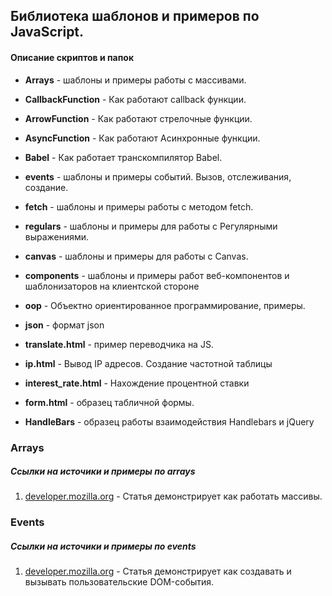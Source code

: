 ## Библиотека шаблонов и примеров по JavaScript.

#### Описание скриптов и папок

- **Arrays** - шаблоны и примеры работы с массивами.
- **CallbackFunction** - Как работают callback функции.
- **ArrowFunction** - Как работают стрелочные функции.
- **AsyncFunction** - Как работают Асинхронные функции.
- **Babel** - Как работает транскомпилятор Babel.
- **events** - шаблоны и примеры событий. Вызов, отслеживания, создание.
- **fetch** - шаблоны и примеры работы с методом fetch.
- **regulars** - шаблоны и примеры для работы с Регулярными выражениями.
- **canvas** - шаблоны и примеры для работы с Canvas.
- **components** - шаблоны и примеры работ веб-компонентов и шаблонизаторов на клиентской стороне
- **oop** - Объектно ориентированное программирование, примеры.
- **json** - формат json

- **translate.html** - пример переводчика на JS.
- **ip.html** - Вывод IP адресов. Создание частотной таблицы
- **interest_rate.html** - Нахождение процентной ставки
- **form.html** - образец табличной формы.
- **HandleBars** - образец работы взаимодействия Handlebars и jQuery


### Arrays

##### Ссылки на источики и примеры по arrays

1. [developer.mozilla.org][2] - Статья демонстрирует как работать массивы.

### Events

##### Ссылки на источики и примеры по events

1. [developer.mozilla.org][1] - Статья демонстрирует как создавать и вызывать пользовательские DOM-события.

[1]:https://developer.mozilla.org/ru/docs/Web/Guide/Events/%D0%A1%D0%BE%D0%B7%D0%B4%D0%B0%D0%BD%D0%B8%D0%B5_%D0%B8_%D0%B2%D1%8B%D0%B7%D0%BE%D0%B2_%D1%81%D0%BE%D0%B1%D1%8B%D1%82%D0%B8%D0%B9
[2]:https://developer.mozilla.org/ru/docs/Web/JavaScript/Reference/Global_Objects/Array
